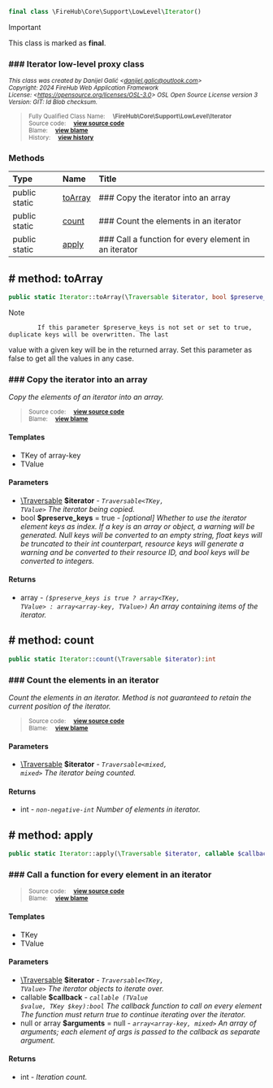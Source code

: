 ```php
final class \FireHub\Core\Support\LowLevel\Iterator()
```





> [!IMPORTANT]
This class is marked as **final**.







### ### Iterator low-level proxy class



<sub>_This class was created by Danijel Galić &lt;danijel.galic@outlook.com&gt;_</sub><br/><sub>_Copyright: 2024 FireHub Web Application Framework_</sub><br/><sub>_License: &lt;https://opensource.org/licenses/OSL-3.0&gt; OSL Open Source License version 3_</sub><br/><sub>_Version: GIT: $Id$ Blob checksum._</sub>

><sub>Fully Qualified Class Name:  **\FireHub\Core\Support\LowLevel\Iterator**</sub><br/>
    <sub>Source code:  **[view source code](https://github.com/The-FireHub-Project/Core/blob/develop-pre-alpha-m1/src/support/lowlevel/firehub.Iterator.php#L29)**</sub><br/>
        <sub>Blame:  **[view blame](https://github.com/The-FireHub-Project/Core/blame/develop-pre-alpha-m1/src/support/lowlevel/firehub.Iterator.php)**</sub><br/>
        <sub>History:  **[view history](https://github.com/The-FireHub-Project/Core/commits/develop-pre-alpha-m1/src/support/lowlevel/firehub.Iterator.php)**</sub>


### Methods
| Type | Name | Title |
|:-----|:-----|:------|
|public static |<a href="#toarray()">toArray</a>|### Copy the iterator into an array|
|public static |<a href="#count()">count</a>|### Count the elements in an iterator|
|public static |<a href="#apply()">apply</a>|### Call a function for every element in an iterator|

<h2><a name="toarray()"># method: toArray</a></h2>

```php
public static Iterator::toArray(\Traversable $iterator, bool $preserve_keys = true):array
```











> [!NOTE]
            If this parameter $preserve_keys is not set or set to true, duplicate keys will be overwritten. The last
value with a given key will be in the returned array. Set this parameter as false to get all the values in any
case.

### ### Copy the iterator into an array

_Copy the elements of an iterator into an array._

><sub>Source code:  **[view source code](https://github.com/The-FireHub-Project/Core/blob/develop-pre-alpha-m1/src/support/lowlevel/firehub.Iterator.php#L60)**</sub><br/>
        <sub>Blame:  **[view blame](https://github.com/The-FireHub-Project/Core/blame/develop-pre-alpha-m1/src/support/lowlevel/firehub.Iterator.php#L60)**</sub>
#### Templates

* TKey of array-key
* TValue
#### Parameters

* [\Traversable](./Wiki-Traversable) **$iterator** - _<code>Traversable<TKey, TValue></code>
The iterator being copied._
* bool **$preserve_keys** = true - _[optional] 
Whether to use the iterator element keys as index.
If a key is an array or object, a warning will be generated. Null keys will be converted to an empty string,
float keys will be truncated to their int counterpart, resource keys will generate a warning and be converted
to their resource ID, and bool keys will be converted to integers._
#### Returns

* array - _<code>($preserve_keys is true ? array<TKey, TValue> : array<array-key, TValue>)</code> An array
containing items of the iterator._
<h2><a name="count()"># method: count</a></h2>

```php
public static Iterator::count(\Traversable $iterator):int
```













### ### Count the elements in an iterator

_Count the elements in an iterator. Method is not guaranteed to retain the current position of the iterator._

><sub>Source code:  **[view source code](https://github.com/The-FireHub-Project/Core/blob/develop-pre-alpha-m1/src/support/lowlevel/firehub.Iterator.php#L81)**</sub><br/>
        <sub>Blame:  **[view blame](https://github.com/The-FireHub-Project/Core/blame/develop-pre-alpha-m1/src/support/lowlevel/firehub.Iterator.php#L81)**</sub>
#### Parameters

* [\Traversable](./Wiki-Traversable) **$iterator** - _<code>Traversable<mixed, mixed></code>
The iterator being counted._
#### Returns

* int - _<code>non-negative-int</code> Number of elements in iterator._
<h2><a name="apply()"># method: apply</a></h2>

```php
public static Iterator::apply(\Traversable $iterator, callable $callback, null|array $arguments = null):int
```













### ### Call a function for every element in an iterator



><sub>Source code:  **[view source code](https://github.com/The-FireHub-Project/Core/blob/develop-pre-alpha-m1/src/support/lowlevel/firehub.Iterator.php#L112)**</sub><br/>
        <sub>Blame:  **[view blame](https://github.com/The-FireHub-Project/Core/blame/develop-pre-alpha-m1/src/support/lowlevel/firehub.Iterator.php#L112)**</sub>
#### Templates

* TKey
* TValue
#### Parameters

* [\Traversable](./Wiki-Traversable) **$iterator** - _<code>Traversable<TKey, TValue></code>
The iterator objects to iterate over._
* callable **$callback** - _<code>callable (TValue $value, TKey $key):bool</code>
The callback function to call on every element The function must return true to continue iterating over the
iterator._
* null or array **$arguments** = null - _<code>array<array-key, mixed></code>
An array of arguments; each element of args is passed to the callback as separate argument._
#### Returns

* int - _Iteration count._